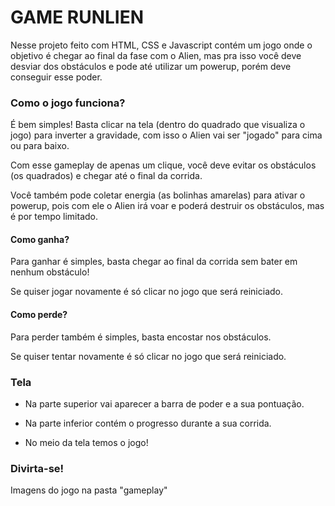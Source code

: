 # GAME RUNLIEN 

Nesse projeto feito com HTML, CSS e Javascript contém um jogo onde o objetivo é chegar ao final da fase com o Alien, mas pra isso você deve desviar dos obstáculos e pode até utilizar um powerup, porém deve conseguir esse poder.



### Como o jogo funciona? 

É bem simples! Basta clicar na tela (dentro do quadrado que visualiza o jogo) para inverter a gravidade, com isso o Alien vai ser "jogado" para cima ou para baixo.

Com esse gameplay de apenas um clique, você deve evitar os obstáculos (os quadrados) e chegar até o final da corrida.

Você também pode coletar energia (as bolinhas amarelas) para ativar o powerup, pois com ele o Alien irá voar e poderá destruir os obstáculos, mas é por tempo limitado.

#### Como ganha?

Para ganhar é simples, basta chegar ao final da corrida sem bater em nenhum obstáculo!

Se quiser jogar novamente é só clicar no jogo que será reiniciado.

#### Como perde?

Para perder também é simples, basta encostar nos obstáculos.

Se quiser tentar novamente é só clicar no jogo que será reiniciado.



### Tela 

- Na parte superior vai aparecer a barra de poder e a sua pontuação.

- Na parte inferior contém o progresso durante a sua corrida.
- No meio da tela temos o jogo!



### Divirta-se!



Imagens do jogo na pasta "gameplay"

